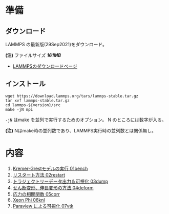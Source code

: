 # 準備

## ダウンロード
LAMMPS の最新版(29Sep2021)をダウンロード。

**(注)** ファイルサイズ **_161MB_** 

+ [LAMMPSのダウンロードページ](https://lammps.sandia.gov/download.html)


## インストール
```
wget https://download.lammps.org/tars/lammps-stable.tar.gz
tar xvf lammps-stable.tar.gz
cd lammps-${version}/src
make -jN mpi
```
`-jN` はmake を並列で実行するためのオプション。 N のところには数字が入る。

**(注)** Nはmake時の並列数であり、LAMMPS実行時の並列数とは関係無し。

# 内容
1. [Kremer-Grestモデルの実行 01bench](./01bench) 
1. [リスタート方法 02restart](./02restart)
1. [トラジェクトリーデータ出力＆可視化 03dump](./03dump)
1. [せん断変形、伸長変形の方法 04deform](./04deform)
1. [応力の相関関数 05corr](./05corr)
1. [Xeon Phi 06knl](./06knl)
1. [Paraview による可視化 07vtk](./07vtk)


